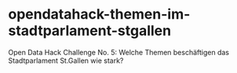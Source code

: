 # opendatahack-themen-im-stadtparlament-stgallen
Open Data Hack Challenge No. 5:  Welche Themen beschäftigen das Stadtparlament St.Gallen wie stark?
